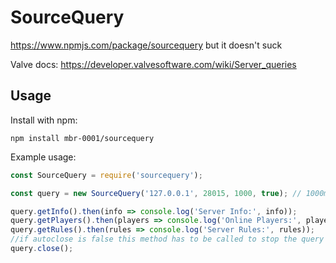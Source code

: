 # SourceQuery

https://www.npmjs.com/package/sourcequery but it doesn't suck

Valve docs: https://developer.valvesoftware.com/wiki/Server_queries

## Usage

Install with npm:

    npm install mbr-0001/sourcequery

Example usage:

```js
const SourceQuery = require('sourcequery');

const query = new SourceQuery('127.0.0.1', 28015, 1000, true); // 1000ms timeout, automatically close connection 250ms after last request

query.getInfo().then(info => console.log('Server Info:', info));
query.getPlayers().then(players => console.log('Online Players:', players));
query.getRules().then(rules => console.log('Server Rules:', rules));
//if autoclose is false this method has to be called to stop the query from preventing the process from exiting
query.close();
```